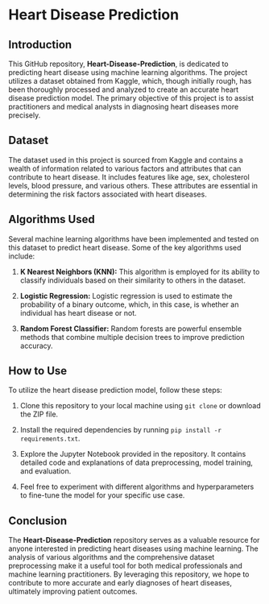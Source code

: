 # Heart Disease Prediction

## Introduction

This GitHub repository, **Heart-Disease-Prediction**, is dedicated to predicting heart disease using machine learning algorithms. The project utilizes a dataset obtained from Kaggle, which, though initially rough, has been thoroughly processed and analyzed to create an accurate heart disease prediction model. The primary objective of this project is to assist practitioners and medical analysts in diagnosing heart diseases more precisely.

## Dataset

The dataset used in this project is sourced from Kaggle and contains a wealth of information related to various factors and attributes that can contribute to heart disease. It includes features like age, sex, cholesterol levels, blood pressure, and various others. These attributes are essential in determining the risk factors associated with heart diseases.

## Algorithms Used

Several machine learning algorithms have been implemented and tested on this dataset to predict heart disease. Some of the key algorithms used include:

1. **K Nearest Neighbors (KNN):** This algorithm is employed for its ability to classify individuals based on their similarity to others in the dataset.

2. **Logistic Regression:** Logistic regression is used to estimate the probability of a binary outcome, which, in this case, is whether an individual has heart disease or not.

3. **Random Forest Classifier:** Random forests are powerful ensemble methods that combine multiple decision trees to improve prediction accuracy.

## How to Use

To utilize the heart disease prediction model, follow these steps:

1. Clone this repository to your local machine using `git clone` or download the ZIP file.

2. Install the required dependencies by running `pip install -r requirements.txt`.

3. Explore the Jupyter Notebook provided in the repository. It contains detailed code and explanations of data preprocessing, model training, and evaluation.

4. Feel free to experiment with different algorithms and hyperparameters to fine-tune the model for your specific use case.

## Conclusion

The **Heart-Disease-Prediction** repository serves as a valuable resource for anyone interested in predicting heart diseases using machine learning. The analysis of various algorithms and the comprehensive dataset preprocessing make it a useful tool for both medical professionals and machine learning practitioners. By leveraging this repository, we hope to contribute to more accurate and early diagnoses of heart diseases, ultimately improving patient outcomes.
